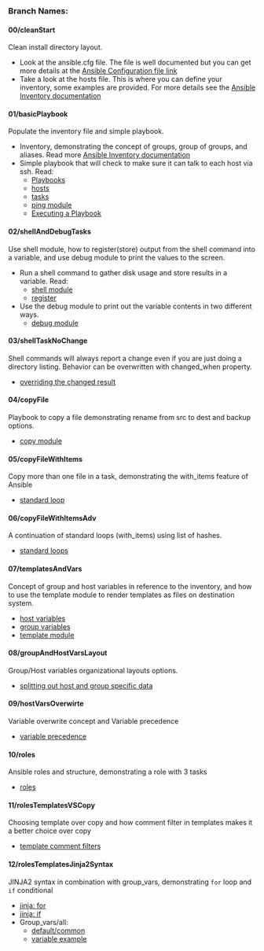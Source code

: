 ### Branch Names:

#### 00/cleanStart

Clean install directory layout.
* Look at the ansible.cfg file. The file is well documented but you can get more
details at the [Ansible Configuration file link](http://docs.ansible.com/ansible/latest/intro_configuration.html)
* Take a look at the hosts file.  This is where you can define your inventory,
some examples are provided.  For more details see the [Ansible Inventory documentation](http://docs.ansible.com/ansible/latest/intro_inventory.html)


#### 01/basicPlaybook

Populate the inventory file and simple playbook.

* Inventory, demonstrating the concept of groups, group of groups, and aliases.
Read more [Ansible Inventory documentation](http://docs.ansible.com/ansible/latest/intro_inventory.html)
* Simple playbook that will check to make sure it can talk to each host via ssh.
Read:
   * [Playbooks](http://docs.ansible.com/ansible/latest/playbooks.html)
   * [hosts](http://docs.ansible.com/ansible/latest/playbooks_intro.html#hosts-and-users)
   * [tasks](http://docs.ansible.com/ansible/latest/playbooks_intro.html#tasks-list)
   * [ping module](http://docs.ansible.com/ansible/latest/ping_module.html)
   * [Executing a Playbook](http://docs.ansible.com/ansible/latest/playbooks_intro.html#executing-a-playbook)


#### 02/shellAndDebugTasks

Use shell module, how to register(store) output from the shell
command into a variable, and use debug module to print the values to the screen.

* Run a shell command to gather disk usage and store results in a variable. Read:
  * [shell module](http://docs.ansible.com/ansible/latest/shell_module.html)
  * [register](http://docs.ansible.com/ansible/latest/playbooks_conditionals.html#register-variables)
* Use the debug module to print out the variable contents in two different ways.
  * [debug module](http://docs.ansible.com/ansible/latest/debug_module.html)


#### 03/shellTaskNoChange

Shell commands will always report a change even if you are just doing a directory
listing.  Behavior can be overwritten with changed_when property.
* [overriding the changed result](http://docs.ansible.com/ansible/latest/playbooks_error_handling.html#overriding-the-changed-result)


#### 04/copyFile

Playbook to copy a file demonstrating rename from src to dest and backup options.
* [copy module](http://docs.ansible.com/ansible/latest/copy_module.html)


#### 05/copyFileWithItems

Copy more than one file in a task, demonstrating the with_items feature of Ansible
* [standard loop](http://docs.ansible.com/ansible/latest/playbooks_loops.html#standard-loops)


#### 06/copyFileWithItemsAdv

A continuation of standard loops (with_items) using list of hashes.
* [standard loops](http://docs.ansible.com/ansible/latest/playbooks_loops.html#standard-loops)


#### 07/templatesAndVars

Concept of group and host variables in reference to the inventory, and how to use the template module
to render templates as files on destination system.
* [host variables](http://docs.ansible.com/ansible/latest/intro_inventory.html#host-variables)
* [group variables](http://docs.ansible.com/ansible/latest/intro_inventory.html#group-variables)
* [template module](http://docs.ansible.com/ansible/latest/template_module.html)


#### 08/groupAndHostVarsLayout

Group/Host variables organizational layouts options.
* [splitting out host and group specific data](http://docs.ansible.com/ansible/latest/intro_inventory.html#splitting-out-host-and-group-specific-data)


#### 09/hostVarsOverwirte

Variable overwrite concept and Variable precedence
* [variable precedence](http://docs.ansible.com/ansible/latest/playbooks_variables.html#variable-precedence-where-should-i-put-a-variable)


#### 10/roles

Ansible roles and structure, demonstrating a role with 3 tasks
* [roles](http://docs.ansible.com/ansible/latest/playbooks_roles.html#roles)


#### 11/rolesTemplatesVSCopy

Choosing template over copy and how comment filter in templates makes it a better choice over copy
* [template comment filters](http://docs.ansible.com/ansible/latest/playbooks_filters.html#comment-filter)


#### 12/rolesTemplatesJinja2Syntax

JINJA2 syntax in combination with group_vars, demonstrating `for` loop and `if` conditional
* [jinja: for](http://jinja.pocoo.org/docs/2.9/templates/#for)
* [jinja: if](http://jinja.pocoo.org/docs/2.9/templates/#if)
* Group_vars/all:
  * [default/common](http://docs.ansible.com/ansible/latest/intro_inventory.html#default-groups)
  * [variable example](http://docs.ansible.com/ansible/latest/playbooks_variables.html#variable-examples)
